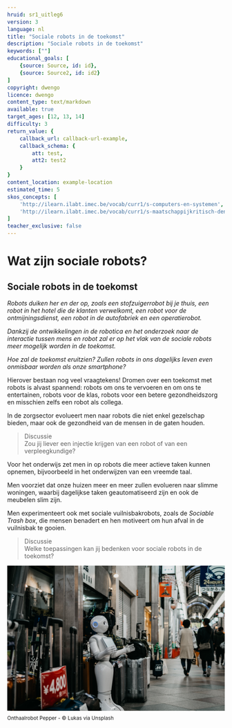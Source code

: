 ```yaml
---
hruid: sr1_uitleg6
version: 3
language: nl
title: "Sociale robots in de toekomst"
description: "Sociale robots in de toekomst"
keywords: [""]
educational_goals: [
    {source: Source, id: id}, 
    {source: Source2, id: id2}
]
copyright: dwengo
licence: dwengo
content_type: text/markdown
available: true
target_ages: [12, 13, 14]
difficulty: 3
return_value: {
    callback_url: callback-url-example,
    callback_schema: {
        att: test,
        att2: test2
    }
}
content_location: example-location
estimated_time: 5
skos_concepts: [
    'http://ilearn.ilabt.imec.be/vocab/curr1/s-computers-en-systemen', 
    'http://ilearn.ilabt.imec.be/vocab/curr1/s-maatschappijkritisch-denken'
]
teacher_exclusive: false
---
```


# Wat zijn sociale robots?
## Sociale robots in de toekomst

*Robots duiken her en der op, zoals een stofzuigerrobot bij je thuis, een robot in het hotel die de klanten verwelkomt, een robot voor de ontmijningsdienst, een robot in de autofabriek en een operatierobot.*  

*Dankzij de ontwikkelingen in de robotica en het onderzoek naar de interactie tussen mens en robot zal er op het vlak van de sociale robots meer mogelijk worden in de toekomst.*  

*Hoe zal de toekomst eruitzien? Zullen robots in ons dagelijks leven even onmisbaar worden als onze smartphone?*  

Hierover bestaan nog veel vraagtekens! Dromen over een toekomst met robots is alvast spannend: robots om ons te vervoeren en om ons te entertainen, robots voor de klas, robots voor een betere gezondheidszorg en misschien zelfs een robot als collega.

In de zorgsector evolueert men naar robots die niet enkel gezelschap bieden, maar ook de gezondheid van de mensen in de gaten houden.  

> Discussie<br>Zou jij liever een injectie krijgen van een robot of van een verpleegkundige?

Voor het onderwijs zet men in op robots die meer actieve taken kunnen opnemen, bijvoorbeeld in het onderwijzen van een vreemde taal.

Men voorziet dat onze huizen meer en meer zullen evolueren naar slimme woningen, waarbij dagelijkse taken geautomatiseerd zijn en ook de meubelen slim zijn.

Men experimenteert ook met sociale vuilnisbakrobots, zoals de *Sociable Trash box*, die mensen benadert en hen motiveert om hun afval in de vuilnisbak te gooien.  

> Discussie<br>Welke toepassingen kan jij bedenken voor sociale robots in de toekomst?

![© Lukas via Unsplash](embed/RobotOpStraat.jpg "© Lukas via Unsplash")
<sub>Onthaalrobot Pepper - © Lukas via Unsplash</sub>